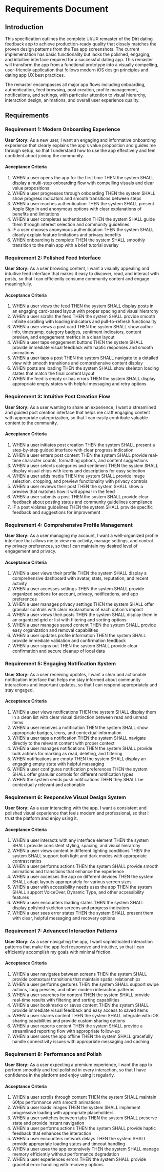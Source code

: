 # Requirements Document

## Introduction

This specification outlines the complete UI/UX remaster of the Dirt dating feedback app to achieve production-ready quality that closely matches the proven design patterns from the Tea app screenshots. The current implementation has basic functionality but lacks the polished, engaging, and intuitive interface required for a successful dating app. This remaster will transform the app from a functional prototype into a visually compelling, user-friendly application that follows modern iOS design principles and dating app UX best practices.

The remaster encompasses all major app flows including onboarding, authentication, feed browsing, post creation, profile management, notifications, and settings, with particular attention to visual hierarchy, interaction design, animations, and overall user experience quality.

## Requirements

### Requirement 1: Modern Onboarding Experience

**User Story:** As a new user, I want an engaging and informative onboarding experience that clearly explains the app's value proposition and guides me through setup, so that I understand how to use the app effectively and feel confident about joining the community.

#### Acceptance Criteria

1. WHEN a user opens the app for the first time THEN the system SHALL display a multi-step onboarding flow with compelling visuals and clear value propositions
2. WHEN a user progresses through onboarding THEN the system SHALL show progress indicators and smooth transitions between steps
3. WHEN a user reaches authentication THEN the system SHALL present Apple Sign In and anonymous options with clear explanations of benefits and limitations
4. WHEN a user completes authentication THEN the system SHALL guide them through interest selection and community guidelines
5. IF a user chooses anonymous authentication THEN the system SHALL clearly explain feature limitations and privacy benefits
6. WHEN onboarding is complete THEN the system SHALL smoothly transition to the main app with a brief tutorial overlay

### Requirement 2: Polished Feed Interface

**User Story:** As a user browsing content, I want a visually appealing and intuitive feed interface that makes it easy to discover, read, and interact with posts, so that I can efficiently consume community content and engage meaningfully.

#### Acceptance Criteria

1. WHEN a user views the feed THEN the system SHALL display posts in an engaging card-based layout with proper spacing and visual hierarchy
2. WHEN a user scrolls the feed THEN the system SHALL provide smooth infinite scrolling with loading indicators and pull-to-refresh functionality
3. WHEN a user views a post card THEN the system SHALL show author info, timestamp, category badges, sentiment indicators, content preview, and engagement metrics in a clean layout
4. WHEN a user taps engagement buttons THEN the system SHALL provide immediate visual feedback with haptic responses and smooth animations
5. WHEN a user taps a post THEN the system SHALL navigate to a detailed view with smooth transitions and comprehensive content display
6. WHEN posts are loading THEN the system SHALL show skeleton loading states that match the final content layout
7. WHEN the feed is empty or has errors THEN the system SHALL display appropriate empty states with helpful messaging and retry options

### Requirement 3: Intuitive Post Creation Flow

**User Story:** As a user wanting to share an experience, I want a streamlined and guided post creation interface that helps me craft engaging content with appropriate categorization, so that I can easily contribute valuable content to the community.

#### Acceptance Criteria

1. WHEN a user initiates post creation THEN the system SHALL present a step-by-step guided interface with clear progress indication
2. WHEN a user enters post content THEN the system SHALL provide real-time character counts, formatting options, and content suggestions
3. WHEN a user selects categories and sentiment THEN the system SHALL display visual chips with icons and descriptions for easy selection
4. WHEN a user adds media THEN the system SHALL provide image selection, cropping, and preview functionality with privacy controls
5. WHEN a user reviews their post THEN the system SHALL show a preview that matches how it will appear in the feed
6. WHEN a user submits a post THEN the system SHALL provide clear feedback about posting status and community guidelines compliance
7. IF a post violates guidelines THEN the system SHALL provide specific feedback and suggestions for improvement

### Requirement 4: Comprehensive Profile Management

**User Story:** As a user managing my account, I want a well-organized profile interface that allows me to view my activity, manage settings, and control my privacy preferences, so that I can maintain my desired level of engagement and privacy.

#### Acceptance Criteria

1. WHEN a user views their profile THEN the system SHALL display a comprehensive dashboard with avatar, stats, reputation, and recent activity
2. WHEN a user accesses settings THEN the system SHALL provide organized sections for account, privacy, notifications, and app preferences
3. WHEN a user manages privacy settings THEN the system SHALL offer granular controls with clear explanations of each option's impact
4. WHEN a user views their posts THEN the system SHALL display them in an organized grid or list with filtering and sorting options
5. WHEN a user manages saved content THEN the system SHALL provide easy organization and removal capabilities
6. WHEN a user updates profile information THEN the system SHALL provide immediate validation and confirmation feedback
7. WHEN a user signs out THEN the system SHALL provide clear confirmation and secure cleanup of local data

### Requirement 5: Engaging Notification System

**User Story:** As a user receiving updates, I want a clear and actionable notification interface that helps me stay informed about community interactions and important updates, so that I can respond appropriately and stay engaged.

#### Acceptance Criteria

1. WHEN a user views notifications THEN the system SHALL display them in a clean list with clear visual distinction between read and unread items
2. WHEN a user receives a notification THEN the system SHALL show appropriate badges, icons, and contextual information
3. WHEN a user taps a notification THEN the system SHALL navigate directly to the relevant content with proper context
4. WHEN a user manages notifications THEN the system SHALL provide bulk actions for marking as read, deleting, and filtering
5. WHEN notifications are empty THEN the system SHALL display an engaging empty state with helpful messaging
6. WHEN a user configures notification preferences THEN the system SHALL offer granular controls for different notification types
7. WHEN the system sends push notifications THEN they SHALL be contextually relevant and actionable

### Requirement 6: Responsive Visual Design System

**User Story:** As a user interacting with the app, I want a consistent and polished visual experience that feels modern and professional, so that I trust the platform and enjoy using it.

#### Acceptance Criteria

1. WHEN a user interacts with any interface element THEN the system SHALL provide consistent styling, spacing, and visual hierarchy
2. WHEN a user views content in different lighting conditions THEN the system SHALL support both light and dark modes with appropriate contrast ratios
3. WHEN a user performs actions THEN the system SHALL provide smooth animations and transitions that enhance the experience
4. WHEN a user accesses the app on different devices THEN the system SHALL adapt layouts appropriately for various screen sizes
5. WHEN a user with accessibility needs uses the app THEN the system SHALL support VoiceOver, Dynamic Type, and other accessibility features
6. WHEN a user encounters loading states THEN the system SHALL display polished skeleton screens and progress indicators
7. WHEN a user sees error states THEN the system SHALL present them with clear, helpful messaging and recovery options

### Requirement 7: Advanced Interaction Patterns

**User Story:** As a user navigating the app, I want sophisticated interaction patterns that make the app feel responsive and intuitive, so that I can efficiently accomplish my goals with minimal friction.

#### Acceptance Criteria

1. WHEN a user navigates between screens THEN the system SHALL provide contextual transitions that maintain spatial relationships
2. WHEN a user performs gestures THEN the system SHALL support swipe actions, long presses, and other modern interaction patterns
3. WHEN a user searches for content THEN the system SHALL provide real-time results with filtering and sorting capabilities
4. WHEN a user bookmarks or saves content THEN the system SHALL provide immediate visual feedback and easy access to saved items
5. WHEN a user shares content THEN the system SHALL integrate with iOS sharing capabilities and provide custom sharing options
6. WHEN a user reports content THEN the system SHALL provide a streamlined reporting flow with appropriate follow-up
7. WHEN a user uses the app offline THEN the system SHALL gracefully handle connectivity issues with appropriate messaging and caching

### Requirement 8: Performance and Polish

**User Story:** As a user expecting a premium experience, I want the app to perform smoothly and feel polished in every interaction, so that I have confidence in the platform and enjoy using it regularly.

#### Acceptance Criteria

1. WHEN a user scrolls through content THEN the system SHALL maintain 60fps performance with smooth animations
2. WHEN a user loads images THEN the system SHALL implement progressive loading with appropriate placeholders
3. WHEN a user switches between tabs THEN the system SHALL preserve state and provide instant navigation
4. WHEN a user performs actions THEN the system SHALL provide haptic feedback that enhances the interaction
5. WHEN a user encounters network delays THEN the system SHALL provide appropriate loading states and timeout handling
6. WHEN a user uses the app extensively THEN the system SHALL manage memory efficiently without performance degradation
7. WHEN a user experiences errors THEN the system SHALL provide graceful error handling with recovery options